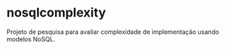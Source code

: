 # nosqlcomplexity
Projeto de pesquisa para avaliar complexidade de implementação usando modelos NoSQL.
